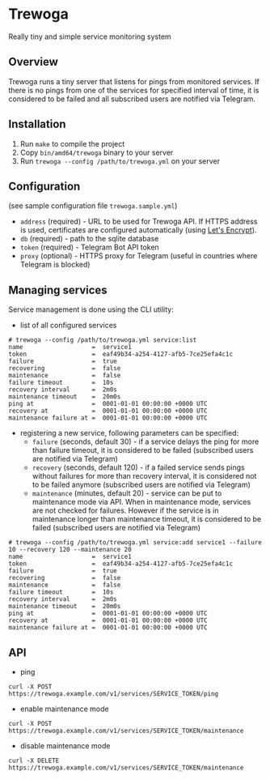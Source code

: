 # Trewoga

Really tiny and simple service monitoring system

## Overview

Trewoga runs a tiny server that listens for pings from monitored services. If
there is no pings from one of the services for specified interval of time, it is
considered to be failed and all subscribed users are notified via Telegram.

## Installation

1. Run `make` to compile the project
2. Copy `bin/amd64/trewoga` binary to your server
3. Run `trewoga --config /path/to/trewoga.yml` on your server

## Configuration

(see sample configuration file `trewoga.sample.yml`)

* `address` (required) - URL to be used for Trewoga API. If HTTPS address is
used, certificates are configured automatically (using
[Let's Encrypt](https://letsencrypt.org)).
* `db` (required) - path to the sqlite database
* `token` (required) - Telegram Bot API token
* `proxy` (optional) - HTTPS proxy for Telegram (useful in countries where
Telegram is blocked)

## Managing services

Service management is done using the CLI utility:

* list of all configured services
```
# trewoga --config /path/to/trewoga.yml service:list
name                   =  service1
token                  =  eaf49b34-a254-4127-afb5-7ce25efa4c1c
failure                =  true
recovering             =  false
maintenance            =  false
failure timeout        =  10s
recovery interval      =  2m0s
maintenance timeout    =  20m0s
ping at                =  0001-01-01 00:00:00 +0000 UTC
recovery at            =  0001-01-01 00:00:00 +0000 UTC
maintenance failure at =  0001-01-01 00:00:00 +0000 UTC
```

* registering a new service, following parameters can be specified:
  * `failure` (seconds, default 30) - if a service delays the ping for more than
  failure timeout, it is considered to be failed (subscribed users are notified
  via Telegram)
  * `recovery` (seconds, default 120) - if a failed service sends pings without
  failures for more than recovery interval, it is considered not to be failed
  anymore (subscribed users are notified via Telegram)
  * `maintenance` (minutes, default 20) - service can be put to maintenance mode
  via API. When in maintenance mode, services are not checked for failures.
  However if the service is in maintenance longer than maintenance timeout, it
  is considered to be failed (subscribed users are notified via Telegram)
```
# trewoga --config /path/to/trewoga.yml service:add service1 --failure 10 --recovery 120 --maintenance 20
name                   =  service1
token                  =  eaf49b34-a254-4127-afb5-7ce25efa4c1c
failure                =  true
recovering             =  false
maintenance            =  false
failure timeout        =  10s
recovery interval      =  2m0s
maintenance timeout    =  20m0s
ping at                =  0001-01-01 00:00:00 +0000 UTC
recovery at            =  0001-01-01 00:00:00 +0000 UTC
maintenance failure at =  0001-01-01 00:00:00 +0000 UTC
```

## API

* ping
```
curl -X POST https://trewoga.example.com/v1/services/SERVICE_TOKEN/ping
```

* enable maintenance mode
```
curl -X POST https://trewoga.example.com/v1/services/SERVICE_TOKEN/maintenance
```

* disable maintenance mode
```
curl -X DELETE https://trewoga.example.com/v1/services/SERVICE_TOKEN/maintenance
```
